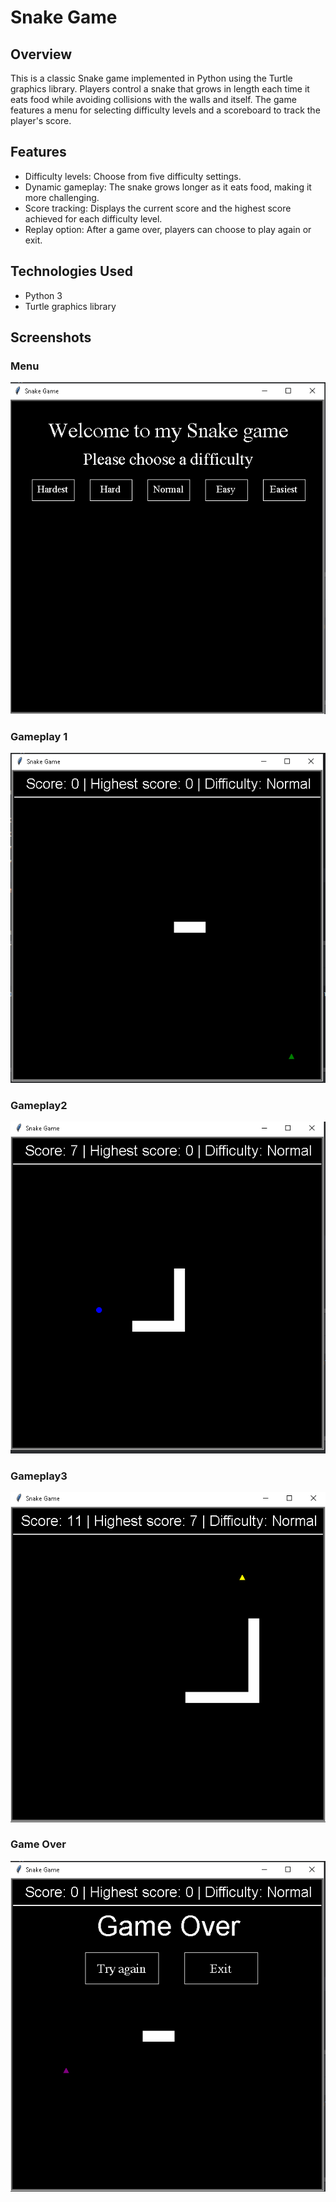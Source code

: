 # Snake Game

## Overview
This is a classic Snake game implemented in Python using the Turtle graphics library.
Players control a snake that grows in length each time it eats food while avoiding collisions with the walls and itself.
The game features a menu for selecting difficulty levels and a scoreboard to track the player's score.

## Features
- Difficulty levels: Choose from five difficulty settings.
- Dynamic gameplay: The snake grows longer as it eats food, making it more challenging.
- Score tracking: Displays the current score and the highest score achieved for each difficulty level.
- Replay option: After a game over, players can choose to play again or exit.

## Technologies Used
- Python 3
- Turtle graphics library

## Screenshots

### Menu
![Game Menu](screenshots/menu.png)

### Gameplay 1
![Gameplay 1](screenshots/gameplay1.png)

### Gameplay2
![Gameplay 2](screenshots/gameplay2.png)

### Gameplay3
![Gameplay 3](screenshots/gameplay3.png)

### Game Over
![Game Over](screenshots/play_again.png)
